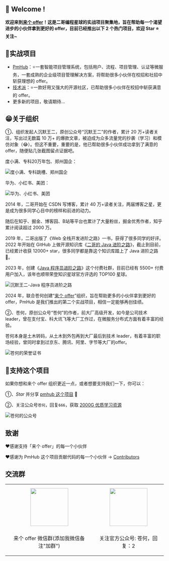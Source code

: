 ## 👋 Welcome !
**欢迎来到[来个 offer](https://laigeoffer.cn/)！这是二哥编程星球的实战项目聚集地，旨在帮助每一个渴望进步的小伙伴拿到更好的 offer，目前已经推出以下 2 个热门项目，欢迎 Star ⭐ 关注~**

## 🎯实战项目

* [PmHub](https://pmhub.laigeoffer.cn/
)：⭐️一套智能项目管理系统，包括用户、流程、项目管理、认证等微服务，一套成熟的企业级项目管理解决方案，将帮助很多小伙伴在校招和社招中斩获理想的 offer。
* [技术派](https://paicoding.com)：⭐️一款好用又强大的开源社区，已帮助很多小伙伴在校招中斩获满意的 offer。
* 更多新的项目，敬请期待...

## 😁关于组织

①、组织发起人沉默王二，原创公众号“沉默王二”的作者，累计 20 万+读者关注，写出过无数篇 10 万+ 的爆款文章，被迫成为众多流量党的抄袭（学习）和模仿对象（😂）。但这不重要，重要的是，他已帮助很多小伙伴成功拿到了满意的 offer，随便贴几张截图留点证据吧。

度小满、专科20万年包、郑州国企：

![度小满、专科跳槽、郑州国企](https://cdn.tobebetterjavaer.com/stutymore/readme-20231221211916.png)

华为、小红书、美团：

![华为、小红书、美团](https://cdn.tobebetterjavaer.com/stutymore/readme-20231221213449.png)

2014 年，二哥开始在 CSDN 写博客，累计 40 万+读者关注，两届博客之星，更是成为很多同学心目中的榜样和前进的动力。

随后在知乎、掘金、博客园、B站等平台也累计了大量粉丝，掘金优秀作者，知乎累计阅读超过 2000 万。

2019 年，二哥出版了《Web 全栈开发进阶之路》一书，获得了很多同学的好评。2022 年开始在 GitHub 上做开源知识库《[二哥的 Java 进阶之路](https://github.com/itwanger/toBeBetterJavaer)》，截止到目前，已经累计收获 12000+ star，很多同学都是靠这个知识库踏上了 Java 进阶之路 🛫。

2023 年，创建《[Java 程序员进阶之路](https://javabetter.cn/zhishixingqiu/)》这个付费社群，目前已经有 5500+ 付费用户加入，该年也顺带荣登知识星球官方评选的 TOP100 星球。

![ 沉默王二-Java 程序员进阶之路](https://cdn.tobebetterjavaer.com/stutymore/README-20240330212257.png)

2024 年，联合苍何创建“[来个 offer](https://laigeoffer.cn/)”组织，旨在帮助更多的小伙伴拿到更好的 offer，PmHub 是我们推出的第二个实战项目，相信一定能够再创佳绩。

②、苍何，原创公众号“苍何”的作者，前大厂高级开发，如今是公司技术 leader，曾在支付宝、科大讯飞等大厂工作过，在微服务分布式方面有着丰富的经验。

苍何本身是土木转码，从土木到外包再到大厂最后到技术 leader，有着丰富的职场经验，曾同时拿到过京东、腾讯、阿里、字节等大厂的offer。

![苍何的荣誉证书](https://cdn.tobebetterjavaer.com/stutymore/%E4%B8%AA%E4%BA%BA%E8%AF%81%E4%B9%A6.jpg)


## :sparkling_heart:支持这个项目

如果你想和来个 offer 组织更近一点，或者想要支持我们一下，你可以：

①、*Star* 并分享 [pmhub 这个项目](https://github.com/laigeoffer/pmhub) :rocket: 

②、关注公众号`苍何`，回复`666`，获取 [2000G 优质学习资源](https://laigeoffer.cn/)

![苍何的公众号](https://cdn.tobebetterjavaer.com/stutymore/扫码_搜索联合传播样式-标准色版.bmp)


## 致谢

:heart:感谢支持「来个 offer」的每一个小伙伴

:heart:感谢为 PmHub 这个项目贡献代码的每一个小伙伴 → [Contributors](https://github.com/laigeoffer/pmhub/graphs/contributors)

## 交流群

<table>
  <tbody>
    <tr>
      <td align="center" valign="middle">
        <img src="https://cdn.tobebetterjavaer.com/stutymore/%E6%A0%87%E5%87%86.png" class="no-zoom" style="width:120px;margin: 10px;">
        <p>来个 offer 微信群(添加我微信备注"加群")</p>
      </td>
      <td align="center" valign="middle">
        <img src="https://cdn.tobebetterjavaer.com/stutymore/公众号.jpg" class="no-zoom" style="width:120px;margin: 10px;">
        <p>关注官方公众号: 苍何，回复：2</p>
      </td>
    </tr>
  </tbody>
</table>
